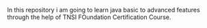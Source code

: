 In this repository i am going to learn java basic to advanced features through the help of TNSI FOundation Certification Course.
